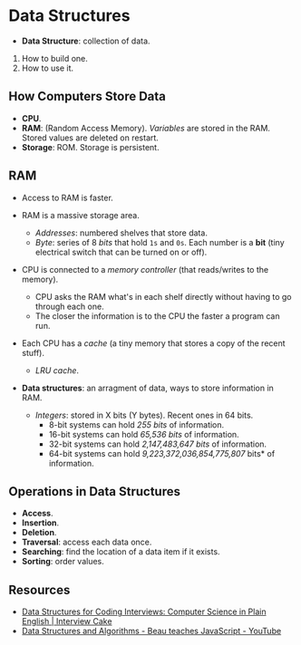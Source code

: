 # Data Structures

* **Data Structure**: collection of data.

1. How to build one.
2. How to use it.

## How Computers Store Data

* **CPU**.
* **RAM**: (Random Access Memory). *Variables* are stored in the RAM. Stored
  values are deleted on restart.
* **Storage**: ROM. Storage is persistent.

## RAM

* Access to RAM is faster.
* RAM is a massive storage area.
  * *Addresses*: numbered shelves that store data.
  * *Byte*: series of 8 *bits* that hold `1s` and `0s`. Each number is a **bit** (tiny electrical
    switch that can be turned on or off).
* CPU is connected to a *memory controller* (that reads/writes to the memory).
  * CPU asks the RAM what's in each shelf directly without having to go through
  each one.
  * The closer the information is to the CPU the faster a program can run.

* Each CPU has a *cache* (a tiny memory that stores a copy of the recent stuff).
    * *LRU cache*.

* **Data structures**: an arragment of data, ways to store information in RAM.
  * *Integers*: stored in X bits (Y bytes). Recent ones in 64 bits.
    * 8-bit systems can hold *255 bits* of information.
    * 16-bit systems can hold *65,536 bits* of information.
    * 32-bit systems can hold *2,147,483,647 bits* of information.
    * 64-bit systems can hold *9,223,372,036,854,775,807* bits* of information.

## Operations in Data Structures

* **Access**.
* **Insertion**.
* **Deletion**.
* **Traversal**: access each data once.
* **Searching**: find the location of a data item if it exists.
* **Sorting**: order values.

## Resources

* [Data Structures for Coding Interviews: Computer Science in Plain English | Interview Cake](https://www.interviewcake.com/article/python/data-structures-coding-interview)
* [Data Structures and Algorithms - Beau teaches JavaScript -
  YouTube](https://www.youtube.com/playlist?list=PLWKjhJtqVAbkso-IbgiiP48n-O-JQA9PJ)

